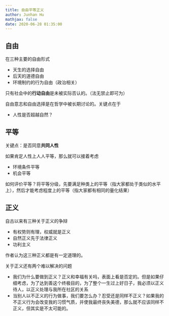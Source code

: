 ```yaml
---
title: 自由平等正义
author: Junhan Hu
mathjax: false
date: 2020-06-28 01:35:00
---
```


## 自由

在三种主要的自由形式

* 天生的选择自由
* 后天的道德自由
* 环境制约的行为自由（政治相关）

只有社会中的**行动自由**是未被实际否认的。（法无禁止即可为）

自由意志和自由选择是在哲学中被长期讨论的。关键点在于

* 人性是否超越自然？

## 平等

关键点：是否同意**共同人性**

如果肯定人性上人人平等，那么就可以接着考虑

* 环境条件平等
* 机会平等

如何评价平等？将平等分级，先要满足种类上的平等（指大家都处于类似的水平上），然后才能考虑程度上的平等（指大家都有相同的量化结果）

## 正义

自古以来有三种关于正义的争辩

* 有权势则有理，权威就是正义
* 自然正义先于法律正义
* 功利主义

作者认为这三种正义都是有一定道理的。

关于正义还有两个难以解决的问题

* 我们为什么要做到正义？正义和幸福有关吗，表面上看是否定的。但是如果仔细考虑，为了达到善这个终极目的，为了整个一生过上好日子，我必须以正义待人，以正义处理与我所在社区的关系
* 当别人以不正义的行为做事，我们要怎么办？忍受还是同样不正义？如果我的不正义行为会改变我的习惯气质，并使我最终丧失美德，那么就不应该同样不正义，但其实是不太可能的。